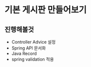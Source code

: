 # 기본 게시판 만들어보기

## 진행해볼것

- Controller Advice 설정
- Spring API 문서화
- Java Record
- spring validation 적용